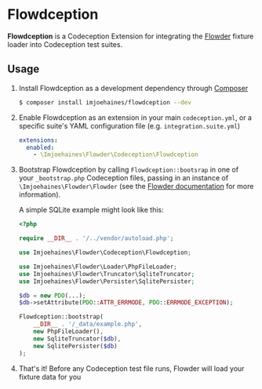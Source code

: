 # Flowdception

**Flowdception** is a Codeception Extension for integrating the [Flowder](https://github.com/imjoehaines/flowder) fixture loader into Codeception test suites.

## Usage

1. Install Flowdception as a development dependency through [Composer](https://getcomposer.org/)

   ```sh
   $ composer install imjoehaines/flowdception --dev
   ```

2. Enable Flowdception as an extension in your main `codeception.yml`, or a specific suite's YAML configuration file (e.g. `integration.suite.yml`)

   ```yaml
   extensions:
     enabled:
       - \Imjoehaines\Flowder\Codeception\Flowdception
   ```

3. Bootstrap Flowdception by calling `Flowdception::bootsrap` in one of your `_bootstrap.php` Codeception files, passing in an instance of `\Imjoehaines\Flowder\Flowder` (see the [Flowder documentation](https://github.com/imjoehaines/flowder) for more information).

   A simple SQLite example might look like this:

   ```php
   <?php

   require __DIR__ . '/../vendor/autoload.php';

   use Imjoehaines\Flowder\Codeception\Flowdception;

   use Imjoehaines\Flowder\Loader\PhpFileLoader;
   use Imjoehaines\Flowder\Truncator\SqliteTruncator;
   use Imjoehaines\Flowder\Persister\SqlitePersister;

   $db = new PDO(...);
   $db->setAttribute(PDO::ATTR_ERRMODE, PDO::ERRMODE_EXCEPTION);

   Flowdception::bootstrap(
       __DIR__ . '/_data/example.php',
       new PhpFileLoader(),
       new SqliteTruncator($db),
       new SqlitePersister($db)
   );
   ```

4. That's it! Before any Codeception test file runs, Flowder will load your fixture data for you